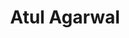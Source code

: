 ---
title: Atul Agarwal
image: "@assets/people/AA.webp"
startYear: "2024"
endYear: "2025"
pronouns: "he/him"
---